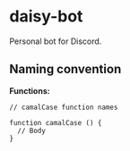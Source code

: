 # daisy-bot
Personal bot for Discord.

## Naming convention

__Functions:__

```
// camalCase function names

function camalCase () {
  // Body
}

```
